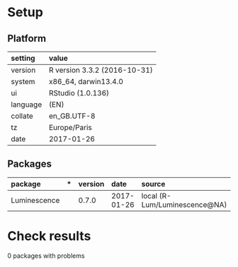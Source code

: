 # Setup

## Platform

|setting  |value                        |
|:--------|:----------------------------|
|version  |R version 3.3.2 (2016-10-31) |
|system   |x86_64, darwin13.4.0         |
|ui       |RStudio (1.0.136)            |
|language |(EN)                         |
|collate  |en_GB.UTF-8                  |
|tz       |Europe/Paris                 |
|date     |2017-01-26                   |

## Packages

|package      |*  |version |date       |source                        |
|:------------|:--|:-------|:----------|:-----------------------------|
|Luminescence |   |0.7.0   |2017-01-26 |local (R-Lum/Luminescence@NA) |

# Check results
0 packages with problems


